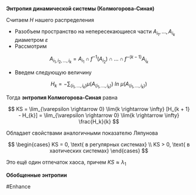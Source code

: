 **Энтропия динамической системы (Колмогорова-Синая)**

Считаем $H$ нашего распределения
- Разобъем пространство на непересекающиеся части $A_{i_1}, \dots, A_{i_k}$ диаметром $\varepsilon$
- Рассмотрим

$$
A_{i_1, i_2, \dots, i_k} = A_{i_1} \cap f^{-1}(A_{i_2}) \cap \dots \cap f^{-(k - 1)}A_{i_k}
$$

- Введем следующую величину

$$
    H_k = -\sum_{(i_1, \dots, i_k)} \mu(A_{(i_1, \dots, i_k)})\ ln\ \mu(A_{(i_1, \dots, i_k)})
$$

Тогда **энтропия Колмогорова-Синая** равна

$$
    KS = \lim_{\varepsilon \rightarrow 0} \lim{k \rightarrow \infty} [H_{k + 1} - H_{k}] = \lim_{\varepsilon \rightarrow 0} \lim{k \rightarrow \infty} \frac{H_k}{k}
$$

Обладает свойствами аналогичными показателю Ляпунова

$$
    \begin{cases}
        KS = 0, \text{ в регулярных системах} \\
        KS > 0, \text{ в хаотических системах}
    \end{cases}
$$

Это ещё один отпечаток хаоса, причем $KS \approx \lambda_1$

**Обобщенные энтропии**

#Enhance 